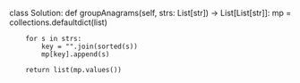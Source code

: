 class Solution:
    def groupAnagrams(self, strs: List[str]) -> List[List[str]]:
        mp = collections.defaultdict(list)

        for s in strs:
            key = "".join(sorted(s))
            mp[key].append(s)
        
        return list(mp.values())